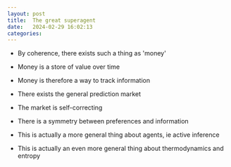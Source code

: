 ```yaml
---
layout: post
title:  The great superagent
date:   2024-02-29 16:02:13
categories: 
---
```


- By coherence, there exists such a thing as 'money'
- Money is a store of value over time
- Money is therefore a way to track information

- There exists the general prediction market
- The market is self-correcting

- There is a symmetry between preferences and information
- This is actually a more general thing about agents, ie active inference
- This is actually an even more general thing about thermodynamics and entropy